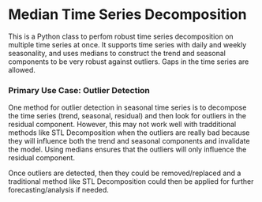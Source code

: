 # Median Time Series Decomposition

This is a Python class to perfom robust time series decomposition on multiple time series at once. It supports time series with daily and weekly seasonality, and uses medians to construct the trend and seasonal components to be very robust against outliers. Gaps in the time series are allowed.

### Primary Use Case: Outlier Detection

One method for outlier detection in seasonal time series is to decompose the time series (trend, seasonal, residual) and then look for outliers in the residual component. However, this may not work well with tradditional methods like STL Decomposition when the outliers are really bad because they will influence both the trend and seasonal components and invalidate the model. Using medians ensures that the outliers will only influence the residual component. 

Once outliers are detected, then they could be removed/replaced and a traditional method like STL Decomposition could then be applied for further forecasting/analysis if needed. 
